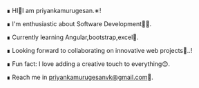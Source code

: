 ∎ HI👋I am priyankamurugesan.∗!

∎ I'm enthusiastic about Software Development👩‍💻. 

∎ Currently learning Angular,bootstrap,excel🌱.

∎ Looking forward to collaborating on innovative web projects🎯..!  

∎ Fun fact: I love adding a creative touch to everything😊.

∎ Reach me in priyankamurugesanvk@gmail.com📩.



<!--
**PriyankaMurugesanvk/PriyankaMurugesanvk** is a ✨ _special_ ✨ repository because its `README.md` (this file) appears on your GitHub profile.

Here are some ideas to get you started:

- 🔭 I’m currently working on ...
- 🌱 I’m currently learning ...
- 👯 I’m looking to collaborate on ...
- 🤔 I’m looking for help with ...
- 💬 Ask me about ...
- 📫 How to reach me: ...
- 😄 Pronouns: ...
- ⚡ Fun fact: ...
-->

